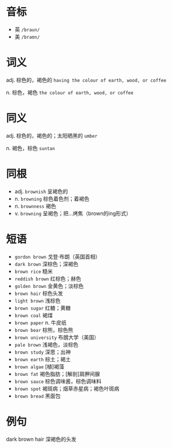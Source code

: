 # 音标

- 英 `/braun/`
- 美 `/braʊn/`

# 词义

adj. 棕色的，褐色的
`having the colour of earth, wood, or coffee`

n. 棕色，褐色
`the colour of earth, wood, or coffee`

# 同义

adj. 棕色的，褐色的；太阳晒黑的
`umber`

n. 褐色，棕色
`suntan`

# 同根

- adj. `brownish` 呈褐色的
- n. `browning` 棕色着色剂；着褐色
- n. `brownness` 褐色
- v. `browning` 呈褐色；把…烤焦（brown的ing形式）

# 短语

- `gordon brown` 戈登·布朗（英国首相）
- `dark brown` 深棕色；深褐色
- `brown rice` 糙米
- `reddish brown` 红棕色；赫色
- `golden brown` 金黄色；淡棕色
- `brown hair` 棕色头发
- `light brown` 浅棕色
- `brown sugar` 红糖；黄糖
- `brown coal` 褐煤
- `brown paper` n. 牛皮纸
- `brown bear` 棕熊，棕色熊
- `brown university` 布朗大学（美国）
- `pale brown` 浅褐色，淡棕色
- `brown study` 深思；出神
- `brown earth` 棕土；褐土
- `brown algae` [植]褐藻
- `brown fat` 褐色脂肪；[解剖]肩胛间腺
- `brown sauce` 棕色调味酱，棕色调味料
- `brown spot` 褐斑病；烟草赤星病；褐色叶斑病
- `brown bread` 黑面包

# 例句

dark brown hair
深褐色的头发


